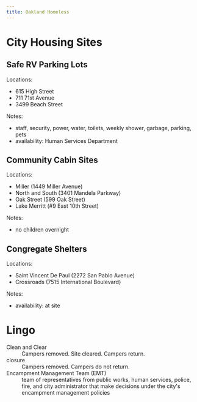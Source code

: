 ```yaml
---
title: Oakland Homeless
---
```


# City Housing Sites

## Safe RV Parking Lots
Locations:
- 615 High Street
- 711 71st Avenue
- 3499 Beach Street

Notes:
- staff, security, power, water, toilets, weekly shower, garbage, parking, pets
- availability: Human Services Department

## Community Cabin Sites
Locations:
- Miller (1449 Miller Avenue)
- North and South (3401 Mandela Parkway)
- Oak Street (599 Oak Street)
- Lake Merritt (#9 East 10th Street)

Notes:
- no children overnight

## Congregate Shelters
Locations:
- Saint Vincent De Paul (2272 San Pablo Avenue)
- Crossroads (7515 International Boulevard)

Notes:
- availability: at site

# Lingo

<dl>
<dt>Clean and Clear</dt>
<dd>Campers removed. Site cleared. Campers return.</dd>
<dt>closure</dt>
<dd>Campers removed. Campers do not return.</dd>
<dt>Encampment Management Team (EMT)</dt>
<dd markdown="1">team of representatives from public works, human services, police, fire, and city administrator that make decisions under the city's encampment management policies</dd>
</dt>
